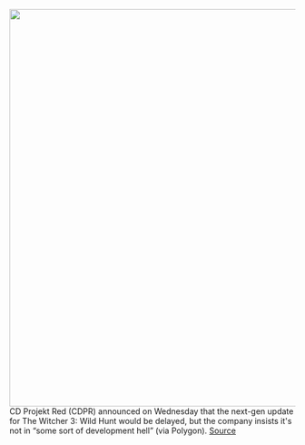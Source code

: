 <img src='https://cdn.vox-cdn.com/thumbor/fGLWTSDd_ETvR2n_Zy8Y4jtpksU=/0x0:979x551/1200x800/filters:focal(412x198:568x354)/cdn.vox-cdn.com/uploads/chorus_image/image/70754586/thewitcher.com_en_1920x1080_579891865c9a2.0.jpg' width='700px' /><br/>
CD Projekt Red (CDPR) announced on Wednesday that the next-gen update for The Witcher 3: Wild Hunt would be delayed, but the company insists it's not in “some sort of development hell” (via Polygon).
<a href='https://www.theverge.com/2022/4/15/23027123/the-witcher-3-next-gen-update-cd-projekt-red-development-hell'> Source <a/>